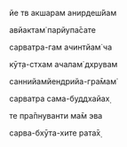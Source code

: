 йе тв акшарам анирдеш́йам

авйактам̇ парйупа̄сате

сарватра-гам ачинтйам̇ ча

кӯт̣а-стхам ачалам̇ дхрувам

саннийамйендрийа-гра̄мам̇

сарватра сама-буддхайах̣

те пра̄пнуванти ма̄м эва

сарва-бхӯта-хите рата̄х̣